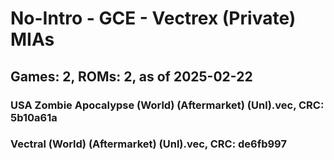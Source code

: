 # No-Intro - GCE - Vectrex (Private) MIAs
## Games: 2, ROMs: 2, as of 2025-02-22

### USA Zombie Apocalypse (World) (Aftermarket) (Unl).vec, CRC: 5b10a61a
### Vectral (World) (Aftermarket) (Unl).vec, CRC: de6fb997
